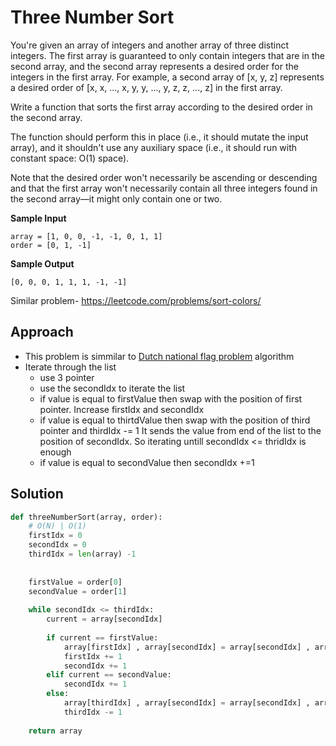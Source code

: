 # Three Number Sort

You're given an array of integers and another array of
three distinct integers. The first array is guaranteed to
only contain integers that are in the second array, and the
second array represents a desired order for the integers
in the first array. For example, a second array of
[x, y, z] represents a desired order of
[x, x, ..., x, y, y, ..., y, z, z, ..., z]
in the first array.

Write a function that sorts the first array according to the
desired order in the second array.


The function should perform this in place (i.e., it should
mutate the input array), and it shouldn't use any auxiliary
space (i.e., it should run with constant space: O(1)
space).


Note that the desired order won't necessarily be
ascending or descending and that the first array won't
necessarily contain all three integers found in the second
array—it might only contain one or two.


**Sample Input**
```
array = [1, 0, 0, -1, -1, 0, 1, 1]
order = [0, 1, -1]
```

**Sample Output**
```
[0, 0, 0, 1, 1, 1, -1, -1]
```

Similar problem- https://leetcode.com/problems/sort-colors/
## Approach
- This problem is simmilar to [Dutch national flag problem](https://en.wikipedia.org/wiki/Dutch_national_flag_problem) algorithm
- Iterate through the list
  - use 3 pointer
  - use the secondIdx to iterate the list
  - if value is equal to firstValue then swap with the position of first pointer. Increase firstIdx and secondIdx
  - if value is equal to thirtdValue then swap with the position of third pointer and thirdIdx -= 1 It sends the value from end of the list to the position of secondIdx. So iterating untill secondIdx <= thridIdx is enough
  - if value is equal to secondValue then secondIdx +=1


## Solution 
```python
def threeNumberSort(array, order):
	# O(N) | O(1)
    firstIdx = 0
	secondIdx = 0
	thirdIdx = len(array) -1
	
	
	firstValue = order[0]
	secondValue = order[1]
	
	while secondIdx <= thirdIdx:
		current = array[secondIdx]
		
		if current == firstValue:
			array[firstIdx] , array[secondIdx] = array[secondIdx] , array[firstIdx]
			firstIdx += 1
			secondIdx += 1
		elif current == secondValue:
			secondIdx += 1
		else:
			array[thirdIdx] , array[secondIdx] = array[secondIdx] , array[thirdIdx]
			thirdIdx -= 1
		
	return array
```
